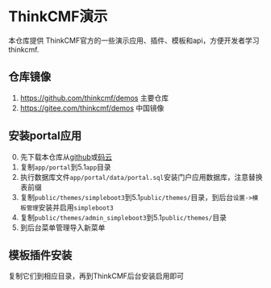 # ThinkCMF演示
本仓库提供 ThinkCMF官方的一些演示应用、插件、模板和api，方便开发者学习 thinkcmf.

## 仓库镜像
1. https://github.com/thinkcmf/demos 主要仓库
2. https://gitee.com/thinkcmf/demos 中国镜像


## 安装portal应用
0. 先下载本仓库从[github](https://github.com/thinkcmf/demos/archive/master.zip)或[码云](https://gitee.com/thinkcmf/demos/repository/archive/master.zip)
1. 复制`app/portal`到5.1`app`目录
2. 执行数据库文件`app/portal/data/portal.sql`安装门户应用数据库，注意替换表前缀
3. 复制`public/themes/simpleboot3`到5.1`public/themes/`目录，到后台`设置->模板管理`安装并启用`simpleboot3`
4. 复制`public/themes/admin_simpleboot3`到5.1`public/themes/`目录
5. 到后台菜单管理导入新菜单

## 模板插件安装
复制它们到相应目录，再到ThinkCMF后台安装启用即可
